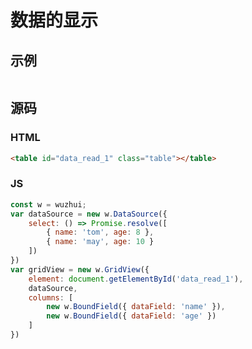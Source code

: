 # 数据的显示

## 示例
<table id="data_read_1" class="table"></table>

## 源码

### HTML
```html
<table id="data_read_1" class="table"></table>
```

### JS
```js
const w = wuzhui;
var dataSource = new w.DataSource({
    select: () => Promise.resolve([
        { name: 'tom', age: 8 },
        { name: 'may', age: 10 }
    ])
})
var gridView = new w.GridView({
    element: document.getElementById('data_read_1'),
    dataSource,
    columns: [
        new w.BoundField({ dataField: 'name' }),
        new w.BoundField({ dataField: 'age' })
    ]
})

```